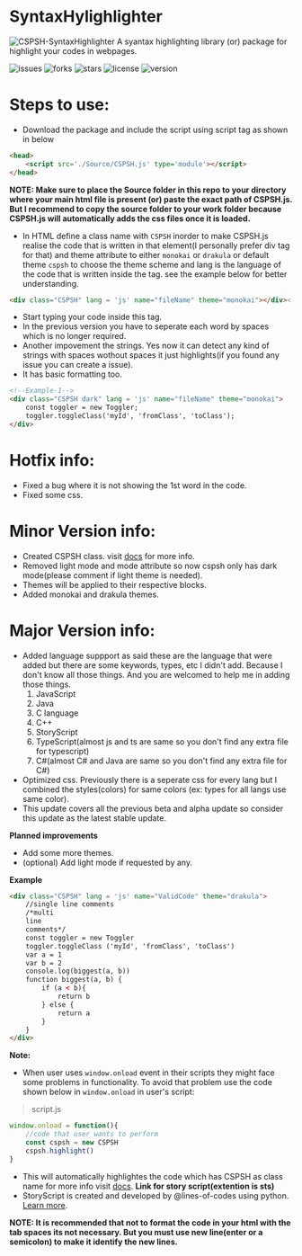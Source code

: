 # SyntaxHylighlighter

![CSPSH-SyntaxHighlighter](https://github.com/Chandra-sekhar-pilla/CSPSH/blob/main/Resources/CSPSH.png)
 A syantax highlighting library (or) package for highlight your codes in webpages.

 ![issues](https://img.shields.io/github/issues/Chandra-sekhar-pilla/CSPSH)
 ![forks](https://img.shields.io/github/forks/Chandra-sekhar-pilla/CSPSH)
 ![stars](https://img.shields.io/github/stars/Chandra-sekhar-pilla/CSPSH)
 ![license](https://img.shields.io/github/license/Chandra-sekhar-pilla/CSPSH)
 ![version](https://img.shields.io/badge/Version-2.3.3-green)

# Steps to use:

- Download the package and include the script using script tag as shown in below

```html
<head>
    <script src='./Source/CSPSH.js' type='module'></script>
</head>
```

**NOTE: Make sure to place the Source folder in this repo to your directory where your main html file is present (or) paste the exact path of CSPSH.js. But I recommend to copy the source folder to your work folder because CSPSH.js will automatically adds the css files once it is loaded.**

- In HTML define a class name with ``CSPSH`` inorder to make CSPSH.js realise the code that is written in that element(I personally prefer div tag for that) and theme attribute to either ``monokai`` or ``drakula`` or default theme ``cspsh`` to choose the theme scheme and lang is the language of the code that is written inside the tag. see the example below for better understanding.

```html
<div class="CSPSH" lang = 'js' name="fileName" theme="monokai"></div><!--Filename is optional and it will be "file" if the field is empty-->
```

- Start typing your code inside this tag.
- In the previous version you have to seperate each word by spaces which is no longer required.
- Another impovement the strings. Yes now it can detect any kind of strings with spaces wothout spaces it just highlights(if you found any issue you can create a issue).
- It has basic formatting too.

```html
<!--Example-1-->
<div class="CSPSH dark" lang = 'js' name="fileName" theme="monokai">
    const toggler = new Toggler;
    toggler.toggleClass('myId', 'fromClass', 'toClass');
</div>
```

# Hotfix info:
- Fixed a bug where it is not showing the 1st word in the code.
- Fixed some css.

# Minor Version info:

- Created CSPSH class. visit [docs](https://the-atelier.ml/Pages/CSPSH/cspsh.html) for more info. 
- Removed light mode and mode attribute so now cspsh only has dark mode(please comment if light theme is needed).
- Themes will be applied to their respective blocks.
- Added monokai and drakula themes. 

# Major Version info:

- Added language suppport as said these are the language that were added but there are some keywords, types, etc I didn't add. Because I don't know all those things. And you are welcomed to help me in adding those things.
    1. JavaScript
    2. Java
    3. C language
    4. C++
    5. StoryScript
    6. TypeScript(almost js and ts are same so you don't find any extra file for typescript)
    7. C#(almost C# and Java are same so you don't find any extra file for C#)
- Optimized css. Previously there is a seperate css for every lang but I combined the styles(colors) for same colors (ex: types for all langs use same color). 
- This update covers all the previous beta and alpha update so consider this update as the latest stable update.


**Planned improvements**
- Add some more themes.
- (optional) Add light mode if requested by any.

**Example**

```html
<div class="CSPSH" lang = 'js' name="ValidCode" theme="drakula">
    //single line comments
    /*multi
    line
    comments*/
    const toggler = new Toggler
    toggler.toggleClass ('myId', 'fromClass', 'toClass')
    var a = 1
    var b = 2
    console.log(biggest(a, b))
    function biggest(a, b) {
        if (a < b){
            return b
        } else {
            return a
        }
    }
</div>
```
**Note:**
- When user uses ``window.onload`` event in their scripts they might face some problems in functionality. To avoid that problem use the code shown below in ``window.onload`` in user's script:
> script.js
```js
window.onload = function(){
    //code that user wants to perform
    const cspsh = new CSPSH
    cspsh.highlight()
}
```
- This will automatically highlightes the code which has CSPSH as class name for more info visit [docs](https://the-atelier.ml/Pages/CSPSH/cspsh.html).
**Link for story script(extention is sts)**
- StoryScript is created and developed by @lines-of-codes using python. [Learn more](https://github.com/StoryScriptorg/StoryScript/tree/main/storyscript).

**NOTE: It is recommended that not to format the code in your html with the tab spaces its not necessary. But you must use new line(enter or a semicolon) to make it identify the new lines.**
